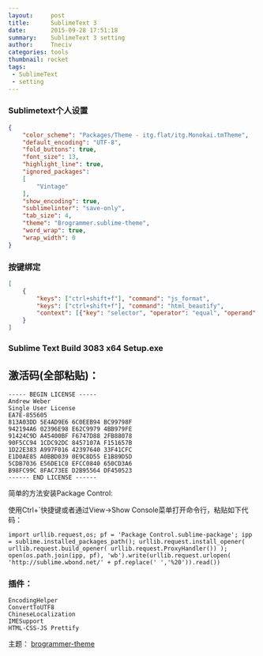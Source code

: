 ```yaml
---
layout:     post
title:      SublimeText 3
date:       2015-09-28 17:51:18
summary:    SublimeText 3 setting
author:     Tneciv
categories: tools
thumbnail: rocket
tags:
 - SublimeText
 - setting
---
```




### Sublimetext个人设置

````json
{
	"color_scheme": "Packages/Theme - itg.flat/itg.Monokai.tmTheme",
	"default_encoding": "UTF-8",
	"fold_buttons": true,
	"font_size": 13,
	"highlight_line": true,
	"ignored_packages":
	[
		"Vintage"
	],
	"show_encoding": true,
	"sublimelinter": "save-only",
	"tab_size": 4,
	"theme": "Brogrammer.sublime-theme",
	"word_wrap": true,
	"wrap_width": 0
}
````

### 按键绑定

````json
[
    {
        "keys": ["ctrl+shift+f"], "command": "js_format",
        "keys": ["ctrl+shift+f"], "command": "html_beautify",
        "context": [{"key": "selector", "operator": "equal", "operand": "source.js,source.json"}]
    }
]
````

### Sublime Text Build 3083 x64 Setup.exe

## 激活码(全部粘贴)：

	----- BEGIN LICENSE -----
	Andrew Weber
	Single User License
	EA7E-855605
	813A03DD 5E4AD9E6 6C0EEB94 BC99798F
	942194A6 02396E98 E62C9979 4BB979FE
	91424C9D A45400BF F6747D88 2FB88078
	90F5CC94 1CDC92DC 8457107A F151657B
	1D22E383 A997F016 42397640 33F41CFC
	E1D0AE85 A0BBD039 0E9C8D55 E1B89D5D
	5CDB7036 E56DE1C0 EFCC0840 650CD3A6
	B98FC99C 8FAC73EE D2B95564 DF450523
	------ END LICENSE ------


简单的方法安装Package Control:

使用Ctrl+`快捷键或者通过View->Show Console菜单打开命令行，粘贴如下代码：

````
import urllib.request,os; pf = 'Package Control.sublime-package'; ipp = sublime.installed_packages_path(); urllib.request.install_opener( urllib.request.build_opener( urllib.request.ProxyHandler()) ); open(os.path.join(ipp, pf), 'wb').write(urllib.request.urlopen( 'http://sublime.wbond.net/' + pf.replace(' ','%20')).read())
````

### 插件：
	EncodingHelper
	ConvertToUTF8
	Chinese​Localization 
	IMESupport
	HTML-CSS-JS Prettify

主题：
[brogrammer-theme](https://github.com/kenwheeler/brogrammer-theme "brogrammer-theme")

